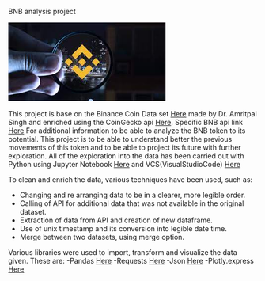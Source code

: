 BNB analysis project

![Getting Started](images/bnb.jfif)


This project is base on the Binance Coin Data set [Here](https://www.kaggle.com/amritpal333/binance-coin-data) made by Dr. Amritpal Singh 
and enriched using the CoinGecko api [Here](https://www.coingecko.com/es/api/documentation?). Specific BNB api link [Here](https://api.coingecko.com/api/v3/coins/binancecoin/market_chart/range?vs_currency=usd&from=1510185600&to=1627344000000)
For additional information to be able to analyze the BNB token to its potential.
This project is to be able to understand better the previous movements of this token and to be able to project its future with further exploration.
All of the exploration into the data has been carried out with Python using Jupyter Notebook [Here](https://jupyter-notebook.readthedocs.io/en/stable/) and VCS(VisualStudioCode) [Here](https://code.visualstudio.com/docs)

To clean and enrich the data, various techniques have been used, such as:
- Changing and re arranging data to be in a clearer, more legible order.
- Calling of API for additional data that was not available in the original dataset.
- Extraction of data from API and creation of new dataframe.
- Use of unix timestamp and its conversion into legible date time.
- Merge between two datasets, using merge option.

Various libraries were used to import, transform and visualize the data given. These are:
-Pandas [Here](https://pandas.pydata.org/docs/)
-Requests [Here](https://docs.python-requests.org/en/master/)
-Json [Here](https://docs.python.org/3/library/json.html)
-Plotly.express [Here](https://plotly.com/python/plotly-express/)




